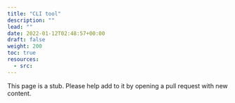```yaml
---
title: "CLI tool"
description: ""
lead: ""
date: 2022-01-12T02:48:57+00:00
draft: false
weight: 200
toc: true
resources:
  - src:
---
```


This page is a stub. Please help add to it by opening a pull request with new content.